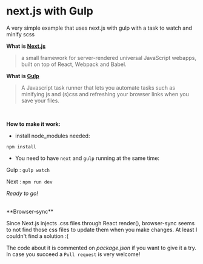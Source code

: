 # next.js with Gulp
A very simple example that uses next.js with gulp with a task to watch and minify scss

**What is [Next.js](https://zeit.co/blog/next)**
> a small framework for server-rendered universal JavaScript webapps, built on top of React, Webpack and Babel.

**What is [Gulp](gulpjs.com)**

> A Javascript task runner that lets you automate tasks such as minifying js and (s)css and refreshing your browser links when you save your files.

<br>

**How to make it work:**

- install node_modules needed:

`npm install`


- You need to have `next` and `gulp` running at the same time:

Gulp : `gulp watch`

Next : `npm run dev`

_Ready to go!_

<br>
**Browser-sync**

Since Next.js injects .css files through React render(), browser-sync seems to not find those css files to update them when you make changes. At least I couldn't find a solution :(

The code about it is commented on _package.json_ if you want to give it a try. In case you succeed a `Pull request` is very welcome!
